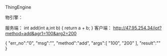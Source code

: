 ThingEngine

物引擎：

服务端：
int add(int a,int b)
{
	return a + b;
}
客户端：
http://47.95.254.34/iot?method=add&agr1=100&arg2=200

{
	"err_no":"0",
	"msg":"",
	"method":"add",
	"args":[
		"100",
		"200"
	],
	"result":""
}
